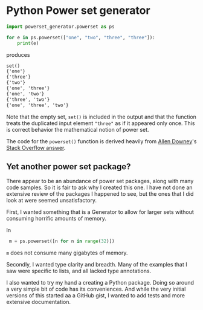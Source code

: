 # Python Power set generator

```python
import powerset_generator.powerset as ps

for e in ps.powerset(["one", "two", "three", "three"]):
    print(e)
```

produces

```txt
set()
{'one'}
{'three'}
{'two'}
{'one', 'three'}
{'one', 'two'}
{'three', 'two'}
{'one', 'three', 'two'}
```

Note that the empty set, `set()` is included in the output
and that the function treats the duplicated input element `"three"` as if it appeared only once.
This is correct behavior the mathematical notion of power set.

The code for the `powerset()` function is derived heavily from
[Allen Downey](https://stackoverflow.com/users/661626/allen-downey)'s
[Stack Overflow answer](https://stackoverflow.com/a/53726866/1304076).

## Yet another power set package?

There appear to be an abundance of power set packages,
along with many code samples.
So it is fair to ask why I created this one.
I have not done an extensive review of the packages
I happened to see, but the ones that I did look at were seemed unsatisfactory.

First, I wanted something that is a Generator to allow
for larger sets without consuming horrific amounts of memory.

In

```python
 m = ps.powerset([n for n in range(32)])
```

`m` does not consume many gigabytes of memory.

Secondly, I wanted type clarity and breadth.
Many of the examples that I saw were specific to lists,
and all lacked type annotations.

I also wanted to try my hand a creating a Python package.
Doing so around a very simple bit of code has its conveniences.
And while the very initial versions of this started
aa a GitHub gist, I wanted to add tests and more extensive documentation.

